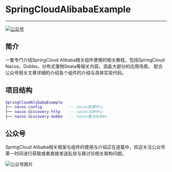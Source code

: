 # SpringCloudAlibabaExample
---
<p>
<a href="#公众号"><img src="http://q9y6vjfvq.bkt.clouddn.com/wechat/badge/%E5%85%AC%E4%BC%97%E5%8F%B7-shuchong-blue.svg" alt="公众号"></a>
</p>

##  简介
一套专门介绍SpringCloud Alibaba相关组件使用的相关教程，包括SpringCloud Nacos，Dubbo，分布式事物Seata等相关内容。涵盖大部分的应用场景。
配合公众号相关文章详细的介绍各个组件的介绍与具体实现代码。

##  项目结构
```lua
SpringCloudAlibabaExample
├── nacos-config            -- nacos配置中心
├── nacos-discovery-http    -- nacos注册中心
├── nacos-discovery-dubbo   -- nacos整合dubbo
```

##  公众号
SpringCloud Alibaba相关框架与组件的使用与介绍正在连载中，欢迎关注公众号第一时间进行获取或者直接发送私信与我讨论相关架构问题。  

![公众号图片](http://q9y6vjfvq.bkt.clouddn.com/wechat/badge/qrcode_for_gh_c5dfe9b20d1b_258.jpg)
